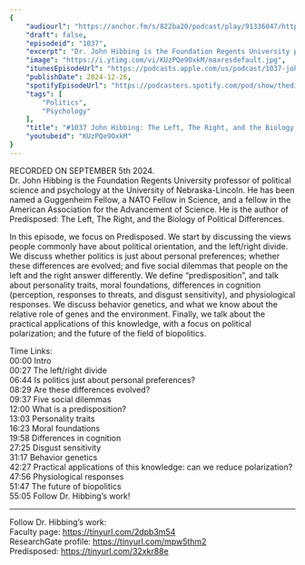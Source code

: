 ```yaml
---
{
	"audiourl": "https://anchor.fm/s/822ba20/podcast/play/91336047/https%3A%2F%2Fd3ctxlq1ktw2nl.cloudfront.net%2Fstaging%2F2024-8-5%2F944c32ed-870f-cfee-18c2-74e74945c853.m4a",
	"draft": false,
	"episodeid": "1037",
	"excerpt": "Dr. John Hibbing is the Foundation Regents University professor of political science and psychology at the University of Nebraska-Lincoln. He has been named a Guggenheim Fellow, a NATO Fellow in Science, and a fellow in the American Association for the Advancement of Science. He is the author of Predisposed: The Left, The Right, and the Biology of Political Differences.",
	"image": "https://i.ytimg.com/vi/KUzPQe9OxkM/maxresdefault.jpg",
	"itunesEpisodeUrl": "https://podcasts.apple.com/us/podcast/1037-john-hibbing-the-left-the-right-and/id1451347236?i=1000681773096&uo=4",
	"publishDate": 2024-12-26,
	"spotifyEpisodeUrl": "https://podcasters.spotify.com/pod/show/thedissenter/episodes/1037-John-Hibbing-The-Left--The-Right--and-the-Biology-of-Political-Differences-e2o1rtf",
	"tags": [
		"Politics",
		"Psychology"
	],
	"title": "#1037 John Hibbing: The Left, The Right, and the Biology of Political Differences",
	"youtubeid": "KUzPQe9OxkM"
}
---
```

RECORDED ON SEPTEMBER 5th 2024.  
Dr. John Hibbing is the Foundation Regents University professor of political science and psychology at the University of Nebraska-Lincoln. He has been named a Guggenheim Fellow, a NATO Fellow in Science, and a fellow in the American Association for the Advancement of Science. He is the author of Predisposed: The Left, The Right, and the Biology of Political Differences.

In this episode, we focus on Predisposed. We start by discussing the views people commonly have about political orientation, and the left/right divide. We discuss whether politics is just about personal preferences; whether these differences are evolved; and five social dilemmas that people on the left and the right answer differently. We define “predisposition”, and talk about personality traits, moral foundations, differences in cognition (perception, responses to threats, and disgust sensitivity), and physiological responses. We discuss behavior genetics, and what we know about the relative role of genes and the environment. Finally, we talk about the practical applications of this knowledge, with a focus on political polarization; and the future of the field of biopolitics.

Time Links:  
<time>00:00</time> Intro  
<time>00:27</time> The left/right divide  
<time>06:44</time> Is politics just about personal preferences?  
<time>08:29</time> Are these differences evolved?  
<time>09:37</time> Five social dilemmas  
<time>12:00</time> What is a predisposition?  
<time>13:03</time> Personality traits  
<time>16:23</time> Moral foundations  
<time>19:58</time> Differences in cognition  
<time>27:25</time> Disgust sensitivity  
<time>31:17</time> Behavior genetics  
<time>42:27</time> Practical applications of this knowledge: can we reduce polarization?  
<time>47:56</time> Physiological responses  
<time>51:47</time> The future of biopolitics  
<time>55:05</time> Follow Dr. Hibbing’s work!

---

Follow Dr. Hibbing’s work:  
Faculty page: https://tinyurl.com/2dpb3m54  
ResearchGate profile: https://tinyurl.com/mpw5thm2  
Predisposed: https://tinyurl.com/32xkr88e
